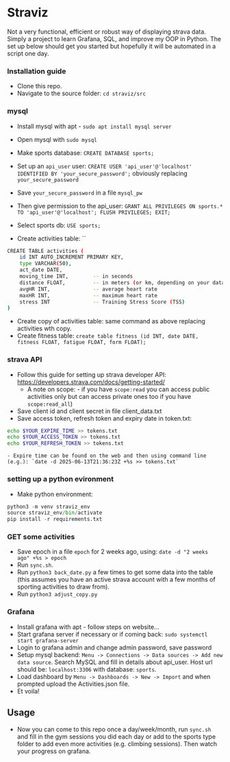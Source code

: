 # Straviz

Not a very functional, efficient or robust way of displaying strava data. Simply a project to learn Grafana, SQL, and improve my OOP in Python. The set up below should get you started but hopefully it will be automated in a script one day.

### Installation guide

- Clone this repo.
- Navigate to the source folder: `cd straviz/src`

### mysql
- Install mysql with apt - `sudo apt install mysql server`
- Open mysql with `sudo mysql`
- Make sports database: `CREATE DATABASE sports;`

- Set up an `api_user` user: `CREATE USER 'api_user'@'localhost' IDENTIFIED BY 'your_secure_password';` obviously replacing `your_secure_password`
- Save `your_secure_password` in a file `mysql_pw`
- Then give permission to the api_user: `GRANT ALL PRIVILEGES ON sports.* TO 'api_user'@'localhost'; FLUSH PRIVILEGES; EXIT;`

- Select sports db: `USE sports;`
- Create activities table: ``
```sh
CREATE TABLE activities (
    id INT AUTO_INCREMENT PRIMARY KEY,
    type VARCHAR(50),
    act_date DATE,
    moving_time INT,        -- in seconds
    distance FLOAT,         -- in meters (or km, depending on your data)
    avgHR INT,              -- average heart rate
    maxHR INT,              -- maximum heart rate
    stress INT              -- Training Stress Score (TSS)
)
```
- Create copy of activities table: same command as above replacing activities wth copy.
- Create fitness table: `create table fitness (id INT, date DATE, fitness FLOAT, fatigue FLOAT, form FLOAT);`


### strava API
- Follow this guide for setting up strava developer API: https://developers.strava.com/docs/getting-started/
    - A note on scope: - if you have `scope:read` you can access public activities only but can access private ones too if you have `scope:read_all`)
- Save client id and client secret in file client_data.txt
- Save access token, refresh token and expiry date in token.txt:
```sh
echo $YOUR_EXPIRE_TIME >> tokens.txt
echo $YOUR_ACCESS_TOKEN >> tokens.txt
echo $YOUR_REFRESH_TOKEN >> tokens.txt
```
    - Expire time can be found on the web and then using command line (e.g.): `date -d 2025-06-13T21:36:23Z +%s >> tokens.txt`

### setting up a python evironment
- Make python environment:
```py
python3 -m venv straviz_env
source straviz_env/bin/activate
pip install -r requirements.txt
```

### GET some activities
- Save epoch in a file `epoch` for 2 weeks ago, using: `date -d "2 weeks ago" +%s > epoch`
- Run `sync.sh`. 
- Run `python3 back_date.py` a few times to get some data into the table (this assumes you have an active strava account with a few months of sporting activities to draw from).
- Run `python3 adjust_copy.py`


### Grafana
- Install grafana with apt - follow steps on website...
- Start grafana server if necessary or if coming back: `sudo systemctl start grafana-server`
- Login to grafana admin and change admin password, save password
- Setup mysql backend: `Menu -> Connections -> Data sources -> Add new data source`. Search MySQL and fill in details about api_user. Host url should be: `localhost:3306` with database: `sports`.
- Load dashboard by `Menu -> Dashboards -> New -> Import` and when prompted upload the Activities.json file.
- Et voila!

## Usage

- Now you can come to this repo once a day/week/month, run `sync.sh` and fill in the gym sessions you did each day or add to the sports type folder to add even more activities (e.g. climbing sessions). Then watch your progress on grafana.
